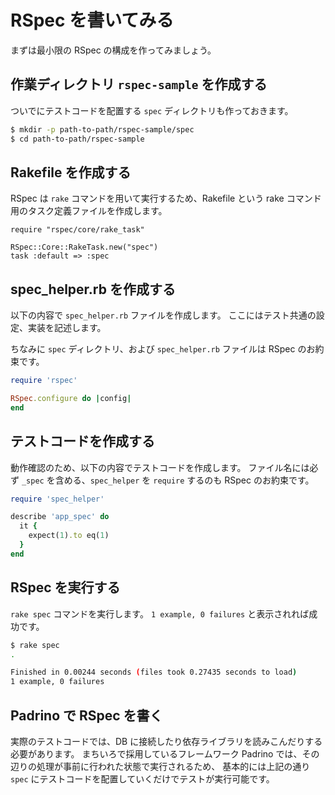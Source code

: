 # RSpec を書いてみる

まずは最小限の RSpec の構成を作ってみましょう。

## 作業ディレクトリ `rspec-sample` を作成する

ついでにテストコードを配置する `spec` ディレクトリも作っておきます。

```bash
$ mkdir -p path-to-path/rspec-sample/spec
$ cd path-to-path/rspec-sample
```

## Rakefile を作成する

RSpec は `rake` コマンドを用いて実行するため、Rakefile という rake コマンド用のタスク定義ファイルを作成します。

```Rakefile
require "rspec/core/rake_task"

RSpec::Core::RakeTask.new("spec")
task :default => :spec
```

## spec_helper.rb を作成する

以下の内容で `spec_helper.rb` ファイルを作成します。
ここにはテスト共通の設定、実装を記述します。

ちなみに `spec` ディレクトリ、および `spec_helper.rb` ファイルは RSpec のお約束です。

```spec/spec_helper.rb
require 'rspec'

RSpec.configure do |config|
end
```

## テストコードを作成する

動作確認のため、以下の内容でテストコードを作成します。
ファイル名には必ず `_spec` を含める、`spec_helper` を `require` するのも RSpec のお約束です。

```spec/app_spec.rb
require 'spec_helper'

describe 'app_spec' do
  it {
    expect(1).to eq(1)
  }
end
```

## RSpec を実行する

`rake spec` コマンドを実行します。
`1 example, 0 failures` と表示されれば成功です。

```bash
$ rake spec
.

Finished in 0.00244 seconds (files took 0.27435 seconds to load)
1 example, 0 failures
```

## Padrino で RSpec を書く

実際のテストコードでは、DB に接続したり依存ライブラリを読みこんだりする必要があります。
まちいろで採用しているフレームワーク Padrino では、その辺りの処理が事前に行われた状態で実行されるため、
基本的には上記の通り `spec` にテストコードを配置していくだけでテストが実行可能です。
